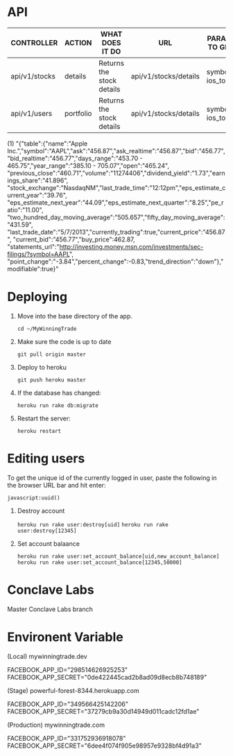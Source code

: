 API
===
|    CONTROLLER            |      ACTION       |   WHAT DOES IT DO                                         |          URL                                  |                       PARAMS TO GIVE                                                                            |  JSON/Text Responses                                |
| ------------------------ | ----------------- | --------------------------------------------------------- | --------------------------------------------- | --------------------------------------------------------------------------------------------------------------- | --------------------------------------------------- |
|  api/v1/stocks           |  details          |  Returns the stock details                                |  api/v1/stocks/details                        |   symbol, ios_token                                                                                             |      Returns stock details See (1)                  |
|  api/v1/users            |  portfolio        |  Returns the stock details                                |  api/v1/stocks/details                        |   symbol, ios_token                                                                                             |      Returns stock details See (1)                  |



(1) "{"table":{"name":"Apple Inc.","symbol":"AAPL","ask":"456.87","ask_realtime":"456.87","bid":"456.77",
"bid_realtime":"456.77","days_range":"453.70 - 465.75","year_range":"385.10 - 705.07","open":"465.24",
"previous_close":"460.71","volume":"11274406","dividend_yield":"1.73","earnings_share":"41.896",
"stock_exchange":"NasdaqNM","last_trade_time":"12:12pm","eps_estimate_current_year":"39.76",
"eps_estimate_next_year":"44.09","eps_estimate_next_quarter":"8.25","pe_ratio":"11.00",
"two_hundred_day_moving_average":"505.657","fifty_day_moving_average":"431.59",
"last_trade_date":"5/7/2013","currently_trading":true,"current_price":"456.87",
"current_bid":"456.77","buy_price":462.87,
"statements_url":"http://investing.money.msn.com/investments/sec-filings/?symbol=AAPL",
"point_change":"-3.84","percent_change":-0.83,"trend_direction":"down"},"modifiable":true}"


Deploying
===

1. Move into the base directory of the app.

    `cd ~/MyWinningTrade`

2. Make sure the code is up to date

    `git pull origin master`

3. Deploy to heroku

    `git push heroku master`

4. If the database has changed:

    `heroku run rake db:migrate`

5. Restart the server:

    `heroku restart`


Editing users
===

To get the unique id of the currently logged in user, paste the following in the browser URL bar and hit enter:

    javascript:uuid()

1. Destroy account

    `heroku run rake user:destroy[uid]`
    `heroku run rake user:destroy[12345]`

2. Set account balaance

    `heroku run rake user:set_account_balance[uid,new_account_balance]`
    `heroku run rake user:set_account_balance[12345,50000]`

Conclave Labs
===

Master Conclave Labs branch


Environent Variable
===

(Local) mywinningtrade.dev

FACEBOOK_APP_ID="298514626925253"
FACEBOOK_APP_SECRET="0de422445cad2b8ad09d8ecb8b748189"

(Stage) powerful-forest-8344.herokuapp.com     

FACEBOOK_APP_ID="349566425142206"
FACEBOOK_APP_SECRET="37279cb9a30d14949d011cadc12fd1ae"

(Production) mywinningtrade.com

FACEBOOK_APP_ID="331752936918078"
FACEBOOK_APP_SECRET="6dee4f074f905e98957e9328bf4d91a3"

